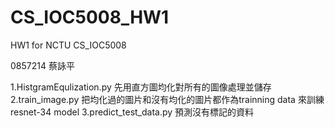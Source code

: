 # CS_IOC5008_HW1
HW1 for NCTU CS_IOC5008

0857214 蔡詠平

1.HistgramEqulization.py 先用直方圖均化對所有的圖像處理並儲存
2.train_image.py 把均化過的圖片和沒有均化的圖片都作為trainning data 來訓練resnet-34 model
3.predict_test_data.py 預測沒有標記的資料
